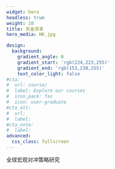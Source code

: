 ```yaml
---
widget: hero
headless: true
weight: 10
title: 天金资本
hero_media: HK.jpg

design:
  background:
    gradient_angle: 0
    gradient_start: 'rgb(224,223,255)'
    gradient_end: 'rgb(153,238,255)'
    text_color_light: false
#cta:
#  url: course/
#  label: Explore our courses
#  icon_pack: fas
#  icon: user-graduate
#cta_alt:
#  url:
#  label:
#cta_note:
#  label:
advanced:
  css_class: fullscreen
---
```

全球宏观对冲策略研究

